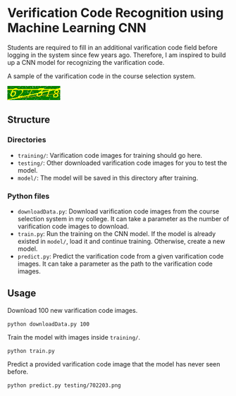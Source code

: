 # Verification Code Recognition using Machine Learning CNN

Students are required to fill in an additional varification code field before logging in the system since few years ago. Therefore, I am inspired to build up a CNN model for recognizing the varification code.


A sample of the varification code in the course selection system.

![varification code image](training/627318.png)

## Structure

### Directories

- `training/`: Varification code images for training should go here.
- `testing/`: Other downloaded varification code images for you to test the model.
- `model/`: The model will be saved in this directory after training.

### Python files

- `downloadData.py`: Download varification code images from the course selection system in my college. It can take a parameter as the number of varification code images to download.
- `train.py`: Run the training on the CNN model. If the model is already existed in `model/`, load it and continue training. Otherwise, create a new model.
- `predict.py`: Predict the varification code from a given varification code images. It can take a parameter as the path to the varification code images.

## Usage

Download 100 new varification code images.
```
python downloadData.py 100
```

Train the model with images inside `training/`.
```
python train.py
```

Predict a provided varification code image that the model has never seen before.
```
python predict.py testing/702203.png
```
